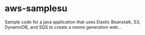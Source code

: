 # aws-samplesu
Sample code for a java application that uses Elastic Beanstalk, S3, DynamoDB, and SQS to create a meme generation web…
